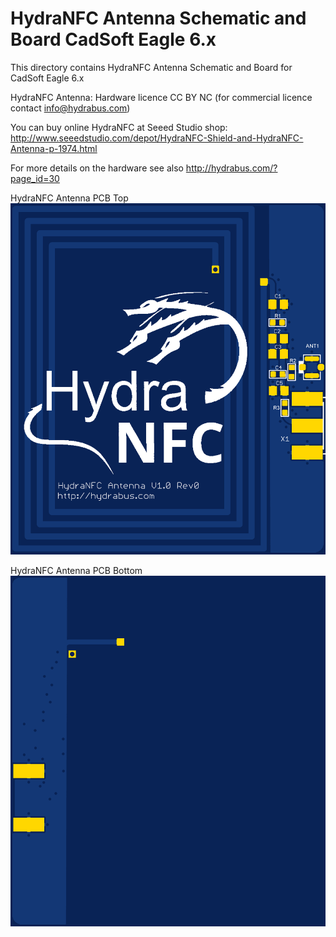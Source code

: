 HydraNFC Antenna Schematic and Board CadSoft Eagle 6.x
========

This directory contains HydraNFC Antenna Schematic and Board for CadSoft Eagle 6.x

HydraNFC Antenna: Hardware licence CC BY NC (for commercial licence contact info@hydrabus.com)

You can buy online HydraNFC at Seeed Studio shop:
http://www.seeedstudio.com/depot/HydraNFC-Shield-and-HydraNFC-Antenna-p-1974.html

For more details on the hardware see also http://hydrabus.com/?page_id=30

HydraNFC Antenna PCB Top
![HydraNFC Antenna PCB Top](HydraNFC_Antenna_v1.0_board_top.png)

HydraNFC Antenna PCB Bottom
![HydraNFC Antenna PCB Bottom](HydraNFC_Antenna_v1.0_board_bottom.png)
